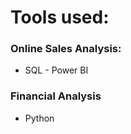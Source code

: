 # Tools used:

### **Online Sales Analysis:**

- SQL - Power BI

###  **Financial Analysis**

- Python
